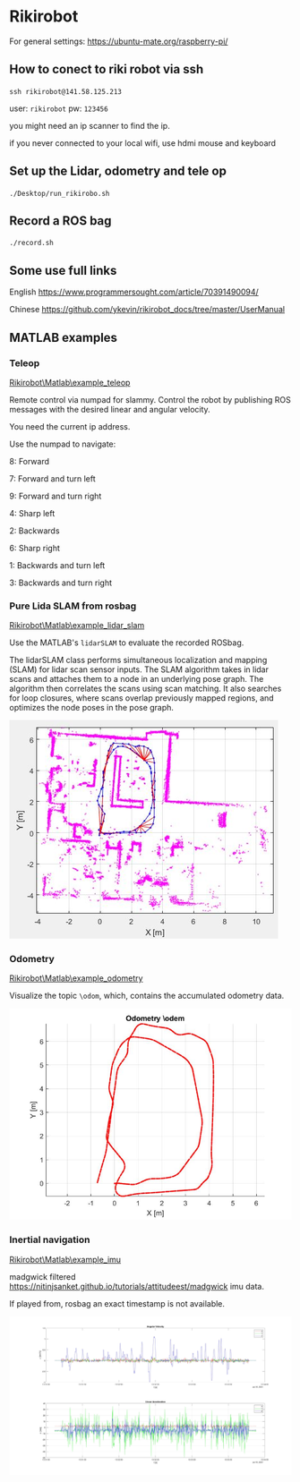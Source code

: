 # Rikirobot

For general settings:
https://ubuntu-mate.org/raspberry-pi/


## How to conect to riki robot via ssh


`ssh rikirobot@141.58.125.213`

user: `rikirobot`
pw: `123456`

you might need an ip scanner to find the ip.

if you never connected to your local wifi, use hdmi mouse and keyboard

## Set up the Lidar, odometry and tele op
`./Desktop/run_rikirobo.sh`

## Record a ROS bag
`./record.sh`

## Some use full links

English
https://www.programmersought.com/article/70391490094/

Chinese
https://github.com/ykevin/rikirobot_docs/tree/master/UserManual


## MATLAB examples

### Teleop

[Rikirobot\Matlab\example_teleop](Rikirobot\Matlab\example_teleop)

Remote control via numpad for slammy.
Control the robot by publishing ROS messages with the desired linear and angular velocity.

You need the current ip address.

Use the numpad to navigate:

8: Forward

7: Forward and turn left

9: Forward and turn right

4: Sharp left

2: Backwards

6: Sharp right

1: Backwards and turn left

3: Backwards and turn right


### Pure Lida SLAM from rosbag
[Rikirobot\Matlab\example_lidar_slam](Rikirobot\Matlab\example_lidar_slam)

Use the MATLAB's `lidarSLAM` to evaluate the recorded ROSbag.

The lidarSLAM class performs simultaneous localization and mapping (SLAM) for lidar scan sensor inputs. The SLAM algorithm takes in lidar scans and attaches them to a node in an underlying pose graph. The algorithm then correlates the scans using scan matching. It also searches for loop closures, where scans overlap previously mapped regions, and optimizes the node poses in the pose graph.


<img src="Matlab\example_lidar_slam\slammy_example_lidar_slam.jpg" alt="slammy_example_lidar_slam.jpg"  hight="500"/> </br>


### Odometry
[Rikirobot\Matlab\example_odometry](Rikirobot\Matlab\example_odometry)

Visualize the topic `\odom`, which, contains the accumulated odometry data.

<img src="Matlab\example_odometry\slammy_example_odometry.jpg" alt="slammy_example_odometry.jpg"  hight="500"/> </br>


### Inertial navigation
[Rikirobot\Matlab\example_imu](Rikirobot\Matlab\example_imu)


madgwick filtered https://nitinjsanket.github.io/tutorials/attitudeest/madgwick imu data.

If played from, rosbag an exact timestamp is not available.

<img src="Matlab\example_imu\slammy_example_imu.jpg" alt="slammy_example_imu.jpg"  hight="500"/> </br>
